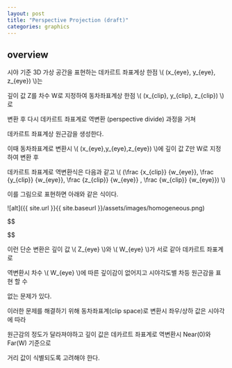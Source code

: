 ```yaml
---
layout: post
title: "Perspective Projection (draft)"
categories: graphics
---
```


## overview

시야 기준 3D 가상 공간을 표현하는 데카르트 좌표계상 한점 \\( (x_{eye}, y_{eye}, z_{eye}) \\)는 

깊이 값 Z를 차수 W로 지정하여 동차좌표계상 한점 \\( (x_{clip}, y_{clip}, z_{clip}) \\)로 

변환 후 다시 데카르트 좌표계로 역변환 (perspective divide) 과정을 거쳐 

데카르트 좌표계상 원근감을 생성한다.

이때 동차좌표계로 변환시 \\( (x_{eye},y_{eye},z_{eye}) \\)에 깊이 값 Z만 W로 지정하여 변환 후 

데카르트 좌표계로 역변환식은 다음과 같고 \\(
(\frac {x_{clip}} {w_{eye}}, \frac {y_{clip}} {w_{eye}}, \frac {z_{clip}} {w_{eye}} , \frac {w_{clip}} {w_{eye}}) 
  \\)

이를 그림으로 표현하면 아래와 같은 식이다.

![alt]({{ site.url }}{{ site.baseurl }}/assets/images/homogeneous.png)

$$

$$



이런 단순 변환은 깊이 값 \\( Z_{eye} \\)와 \\( W_{eye} \\)가 서로 같아 데카르트 좌표계로 

역변환시 차수 \\( W_{eye} \\)에 따른 깊이감이 없어지고 시야각도별 차등 원근감을 표현 할 수 

없는 문제가 있다.

이러한 문제를 해결하기 위해 동차좌표계(clip space)로 변환시 좌우/상하 값은 시야각에 따라 

원근감의 정도가 달라져야하고 깊이 값은 데카르트 좌표계로 역변환시 Near(0)와 Far(W) 기준으로

거리 값이 식별되도록 고려해야 한다.

